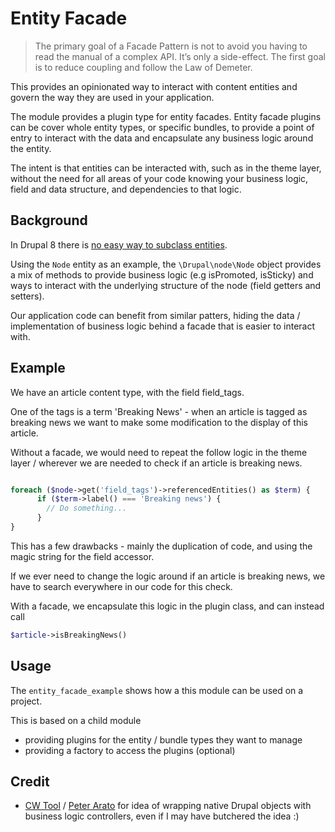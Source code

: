 # Entity Facade

> The primary goal of a Facade Pattern is not to avoid you having to read the manual of a complex API. It’s only a side-effect. The first goal is to reduce coupling and follow the Law of Demeter.

This provides an opinionated way to interact with content entities and govern the way they are used in your application.

The module provides a plugin type for entity facades. Entity facade plugins can be cover whole entity types, or specific bundles, to provide a point of entry to interact with the data and encapsulate any business logic around the entity.

The intent is that entities can be interacted with, such as in the theme layer, without the need for all areas of your code knowing your business logic, field and data structure, and dependencies to that logic.

## Background

In Drupal 8 there is [no easy way to subclass entities](https://www.drupal.org/project/drupal/issues/2570593). 

Using the `Node` entity as an example, the `\Drupal\node\Node` object provides a mix of methods to provide business logic (e.g isPromoted, isSticky) and ways to interact with the underlying structure of the node (field getters and setters).

Our application code can benefit from similar patters, hiding the data / implementation of business logic behind a facade that is easier to interact with.

## Example

We have an article content type, with the field field_tags.

One of the tags is a term 'Breaking News' - when an article is tagged as breaking news
we want to make some modification to the display of this article.

Without a facade, we would need to repeat the follow logic in the theme layer / wherever we are needed to check if an article is breaking news.

```php

foreach ($node->get('field_tags')->referencedEntities() as $term) {
      if ($term->label() === 'Breaking news') {
        // Do something...
      }
}
```

This has a few drawbacks - mainly the duplication of code, and using the magic string for the field accessor.

If we ever need to change the logic around if an article is breaking news, we have to search everywhere in our code for this check.

With a facade, we encapsulate this logic in the plugin class, and can instead call
```php
$article->isBreakingNews()
```

## Usage

The `entity_facade_example` shows how a this module can be used on a project.

This is based on a child module 
- providing plugins for the entity / bundle types they want to manage
- providing a factory to access the plugins (optional)

## Credit
- [CW Tool](https://github.com/cameronandwilding/cwtool) / [Peter Arato](https://github.com/itarato) for idea of wrapping native Drupal objects with business logic controllers, even if I may have butchered the idea :)
